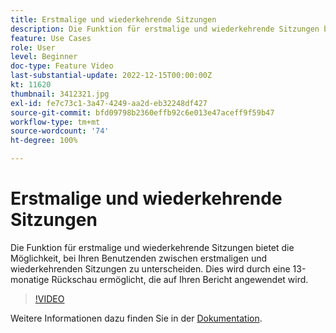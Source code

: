 ```yaml
---
title: Erstmalige und wiederkehrende Sitzungen
description: Die Funktion für erstmalige und wiederkehrende Sitzungen bietet die Möglichkeit, bei Ihren Benutzenden zwischen erstmaligen und wiederkehrenden Sitzungen zu unterscheiden. Dies wird durch eine 13-monatige Rückschau ermöglicht, die auf Ihren Bericht angewendet wird.
feature: Use Cases
role: User
level: Beginner
doc-type: Feature Video
last-substantial-update: 2022-12-15T00:00:00Z
kt: 11620
thumbnail: 3412321.jpg
exl-id: fe7c73c1-3a47-4249-aa2d-eb32248df427
source-git-commit: bfd09798b2360effb92c6e013e47aceff9f59b47
workflow-type: tm+mt
source-wordcount: '74'
ht-degree: 100%

---
```


# Erstmalige und wiederkehrende Sitzungen

Die Funktion für erstmalige und wiederkehrende Sitzungen bietet die Möglichkeit, bei Ihren Benutzenden zwischen erstmaligen und wiederkehrenden Sitzungen zu unterscheiden. Dies wird durch eine 13-monatige Rückschau ermöglicht, die auf Ihren Bericht angewendet wird.

>[!VIDEO](https://video.tv.adobe.com/v/3412321/?quality=12&learn=on)

Weitere Informationen dazu finden Sie in der [Dokumentation](https://experienceleague.adobe.com/docs/analytics-platform/using/cja-usecases/data-views/data-views-usecases.html?lang=de#new-repeat).
